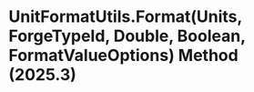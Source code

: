 # UnitFormatUtils.Format(Units, ForgeTypeId, Double, Boolean, FormatValueOptions) Method (2025.3)

﻿